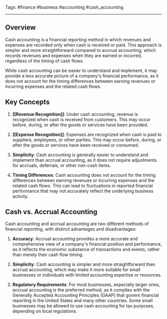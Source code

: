 Tags: #finance #business #accounting #cash_accounting

---

## Overview

Cash accounting is a financial reporting method in which revenues and expenses are recorded only when cash is received or paid. This approach is simpler and more straightforward compared to accrual accounting, which records revenues and expenses when they are earned or incurred, regardless of the timing of cash flows.

While cash accounting can be easier to understand and implement, it may provide a less accurate picture of a company's financial performance, as it does not account for the timing differences between earning revenues or incurring expenses and the related cash flows.

## Key Concepts

1.  **[[Revenue Recognition]]**: Under cash accounting, revenue is recognized when cash is received from customers. This may occur before, during, or after the goods or services have been provided.
    
2.  **[[Expense Recognition]]**: Expenses are recognized when cash is paid to suppliers, employees, or other parties. This may occur before, during, or after the goods or services have been received or consumed.
    
3.  **Simplicity**: Cash accounting is generally easier to understand and implement than accrual accounting, as it does not require adjustments for accruals, deferrals, or other non-cash items.
    
4.  **Timing Differences**: Cash accounting does not account for the timing differences between earning revenues or incurring expenses and the related cash flows. This can lead to fluctuations in reported financial performance that may not accurately reflect the underlying business activity.
    

## Cash vs. Accrual Accounting

Cash accounting and accrual accounting are two different methods of financial reporting, with distinct advantages and disadvantages:

1.  **Accuracy**: Accrual accounting provides a more accurate and comprehensive view of a company's financial position and performance, as it reflects the economic substance of transactions and events, rather than merely their cash flow timing.
    
2.  **Simplicity**: Cash accounting is simpler and more straightforward than accrual accounting, which may make it more suitable for small businesses or individuals with limited accounting expertise or resources.
    
3.  **Regulatory Requirements**: For most businesses, especially larger ones, accrual accounting is the preferred method, as it complies with the Generally Accepted Accounting Principles (GAAP) that govern financial reporting in the United States and many other countries. Some small businesses may be allowed to use cash accounting for tax purposes, depending on local regulations.